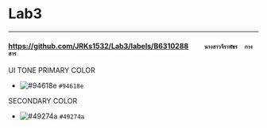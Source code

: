# Lab3

<hr/>


#### https://github.com/JRKs1532/Lab3/labels/B6310288     ``     นางสาวจีราพัชร  กางสาร     ``
UI TONE 
PRIMARY COLOR
- ![#94618e](https://placehold.co/15x15/94618e/94618e.png) `#94618e`

SECONDARY COLOR
- ![#49274a](https://placehold.co/15x15/49274a/49274a.png) `#49274a`


